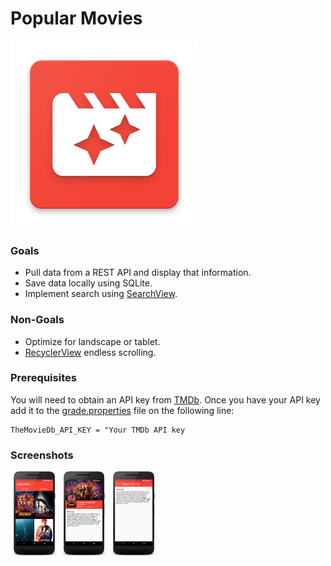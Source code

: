 # Popular Movies

<img src="art/logo.png" width=300 >

### Goals
* Pull data from a REST API and display that information.
* Save data locally using SQLite.
* Implement search using [SearchView](https://developer.android.com/reference/android/widget/SearchView).

### Non-Goals
* Optimize for landscape or tablet.
* [RecyclerView](https://developer.android.com/reference/android/support/v7/widget/RecyclerView) endless scrolling.

### Prerequisites

You will need to obtain an API key from [TMDb](https://www.themoviedb.org).  Once you have your API key add it to the [grade.properties](gradle.properties) file on the following line:

    TheMovieDb_API_KEY = "Your TMDb API key

### Screenshots
<img src="screenshots/movies_screen.png" width="15%" /> <img src="screenshots/movie_detail_expanded_screen.png" width="15%" /> <img src="screenshots/movie_detail_collapsed_screen.png" width="15%" />

